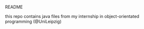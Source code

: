 README 

this repo contains java files from my internship in object-orientated programming
(@UniLeipzig)

